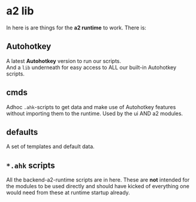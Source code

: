 # a2 lib

In here is are things for the **a2 runtime** to work. There is:

## Autohotkey

A latest **Autohotkey** version to run our scripts.  
And a `lib` underneath for easy access to ALL our built-in Autohotkey scripts.

## cmds

Adhoc `.ahk`-scripts to get data and make use of Autohotkey features without importing them to the runtime. Used by the ui AND a2 modules.

## defaults

A set of templates and default data.

## `*.ahk` scripts

All the backend-a2-runtime scripts are in here.
These are **not** intended for the modules to be used directly and should have kicked of everything one would need from these at runtime startup already.
